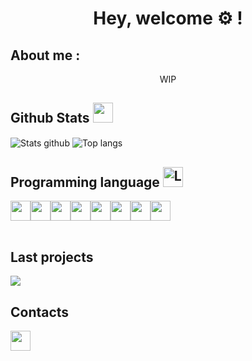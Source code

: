 <!--
**Virdrox/Virdrox** is a ✨ _special_ ✨ repository because its `README.md` (this file) appears on your GitHub profile.

Here are some ideas to get you started:

- 🔭 I’m currently working on ...
- 🌱 I’m currently learning ...
- 👯 I’m looking to collaborate on ...
- 🤔 I’m looking for help with ...
- 💬 Ask me about ...
- 📫 How to reach me: ...
- 😄 Pronouns: ...
- ⚡ Fun fact: ...
-->
<body>
  <h1 align="center"> Hey, welcome ⚙️ !</h1>
  
  <h2>About me :</h2>
  <div>
    <p align="center"> WIP </p>
  </div>
  
  <h2>Github Stats <img src="https://media.giphy.com/media/9ram4CnmXzDmI7pLkb/giphy.gif" width="32"></h2> 
  <div>
    <img align="center" alt="Stats github" src="https://github-readme-stats.vercel.app/api?username=Virdrox&theme=codeSTACKr"/> 
    <img align="center" alt="Top langs" src="https://github-readme-stats.vercel.app/api/top-langs/?username=Virdrox&theme=codeSTACKr"/>
  </div>
  
  <h2>Programming language <img src="https://media.giphy.com/media/UVG0BN8TOMKkPOJS6e/giphy.gif" alt="Language gif" width="32"></h2>
  <div>
    <table>
      <tr align="center" alt="Python logo"><img align="center" src="https://media.giphy.com/media/LMt9638dO8dftAjtco/giphy.gif" width="32"/></tr>
      <tr align="center" alt="Lazarus logo"><img align="center" src="https://cutt.ly/2Sl7rGV" width="32"/></tr>
      <tr align="center" alt="MySQL logo"><img align="center" src="https://cutt.ly/eSl51A0" width="32"/></tr>
      <tr align="center" alt="MariaDB logo"><img align="center" src="https://cutt.ly/eSzt5X1" width="32"/></tr>
      <tr align="center" alt="OracleSQL logo"><img align="center" src="https://cutt.ly/ZSl6pVo" width="32"/></tr>
      <tr align="center" alt="C# logo"><img align="center" src="https://cutt.ly/cSl6QlM" width="32"/></tr> 
      <tr align="center" alt="HTML logo"><img align="center" src="https://cutt.ly/iSl6629" width="32"/></tr> 
      <tr align="center" alt="CSS logo"><img align="center" src="https://cutt.ly/tSzwLTZ" width="32"/></tr>
    </table>
  </div>
  
  <h2>Last projects</h2> 
  <img align="center" src="https://github-readme-stats.vercel.app/api/pin/?username=Virdrox&repo=SQLtoPYSQLITE3&theme=codeSTACKr"/>
  <h2>Contacts</h2>
  <a href="https://github.com/Virdrox"><img src="https://media.giphy.com/media/KzJkzjggfGN5Py6nkT/giphy.gif" width="32"></a>
 </body>
